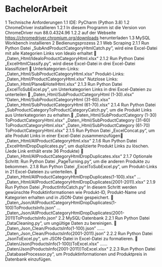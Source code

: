 # BachelorArbeit
1	Technische Anforderungen
1.1	IDE: PyCharm (Python 3.8)
1.2	ChromeDriver installieren
1.2.1	In diesem Programm ist die Version von ChromeDriver nun 88.0.4324.96
1.2.2	auf der Webseite https://chromedriver.chromium.org/downloads herunterladen
1.3	MySQL Workbench installieren
2	Bedienungsprozess
2.1	Web Scraping
2.1.1	Run Python Datei „SubAndProductCategoryHtmlCatch.py”, wird eine Excel-Datei mit alle Kategorien Links von Idealo erhaltet  „Daten_Html/IdealoProductCategoryHtml.xlsx“
2.1.2	Run Python Datei „ExcelHtmlClassify.py”, wird diese Excel-Datei in drei Excel-Datei klassifiziert  
Unterkategorien-Links: „Daten_Html/SubProductCategoryHtml.xlsx“
Produkt-Links: „Daten_Html/ProductCategoryHtml.xlsx“
Nutzlose Links: „Daten_Html/Plane&HotelHtml.xlsx“
2.1.3	Run Python Datei „ExcelToSubExcel.py”, um Unterkategorien Links in drei Excel-Dateien zu unterteilen 
„Daten_Html/SubProductCategoryHtml (1-30).xlsx”
“Daten_Html/SubProductCategoryHtml (31-60).xlsx”
„Daten_Html/SubProductCategoryHtml (61-70).xlsx“
2.1.4	Run Python Datei „SubProductCategoryToProductCategoryCatch.py”, um die Produkt Links aus Unterkategorien zu erhalten.
„Daten_Html/SubProductCategory (1-30) ToProductCategoryHtml.xlsx”
„Daten_Html/SubProductCategory (31-60) ToProductCategoryHtml.xlsx”
„Daten_Html/SubProductCategory (61-70) ToProductCategoryHtml.xlsx”
2.1.5	Run Python Datei „ExcelConcat.py”, um alle Produkt Links in einer Excel-Datei zusammenzufügen 
„Daten_Html/AllProductCategoryHtml.xlsx“
2.1.6	Run Python Datei „ExcelHtmlDropDuplicates.py“, um duplizierte Produkt Links zu löschen. (Jede Link enthält erste 36 Produkte)  
„Daten_Html/AllProductCategoryHtmlDropDuplicates.xlsx“
2.1.7	Optionale Schritt: Run Python Datei „PageTurning.py“, um die anderen Produkte zu bekommen.
2.1.8	Run Python Datei „ExcelToSubExcel.py”, um Produkt-Links in 21 Excel-Dateien zu unterteilen. 
„Daten_Html/AllProductCategoryHtmlDropDuplicates(1-100).xlsx“
…
„Daten_Html/AllProductCategoryHtmlDropDuplicates(2001-2011).xlsx“
2.1.9	Run Python Datei „ProductInfoCatch.py“ 
In diesem Schritt werden gewünschte Produktinformationen wie Produkt-ID, Produkt-Name und Kategorien erhalten und in JSON-Datei gespeichert. 
„Daten_Json/AllProductCategoryHtmlDropDuplicates(1-100)ToProductsInfo.json”
…
„Daten_Json/AllProductCategoryHtmlDropDuplicates(2001-2011)ToProductsInfo.json“
2.2	MySQL-Datenbank
2.2.1	Run Python Datei „DataCleaning.py“, um ungültige Daten zu bereinigen. 
„Daten_Json_Clean/ProductsInfo(1-100).json”
……
„Daten_Json_Clean/ProductsInfo(2001-2011).json”
2.2.2	Run Python Datei „JsonToExcel.py“, um JSON-Datei in Excel-Datei zu formatieren. 
„Daten/Json(ProductsInfo(1-100))ToExcel.xlsx”
……
„Daten/Json(ProductsInfo(2001-2011))ToExcel.xlsx“
2.2.3	Run Python Datei „DatabaseProcessor.py“, um Produktinformationen und Produktpreis in Datenbank einzufügen.
